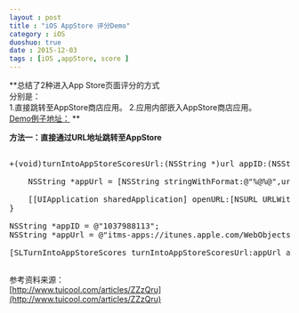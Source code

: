 ```yaml
---
layout : post
title : "iOS AppStore 评分Demo"
category : iOS
duoshuo: true
date : 2015-12-03
tags : [iOS ,appStore, score ]
---
```


**总结了2种进入App Store页面评分的方式  
分别是：  
1.直接跳转至AppStore商店应用。
2.应用内部嵌入AppStore商店应用。  
[Demo例子地址：](http://www.tuicool.com/articles/ZZzQru) **  

**方法一：直接通过URL地址跳转至AppStore**    

<pre class="brush: oc;  ">

+(void)turnIntoAppStoreScoresUrl:(NSString *)url appID:(NSString *)ID{
    
    NSString *appUrl = [NSString stringWithFormat:@"%@%@",url,ID];
    
    [[UIApplication sharedApplication] openURL:[NSURL URLWithString:appUrl]];
}

NSString *appID = @"1037988113";
NSString *appUrl = @"itms-apps://itunes.apple.com/WebObjects/MZStore.woa/wa/viewContentsUserReviews?type=Purple+Software&id=";
   
[SLTurnIntoAppStoreScores turnIntoAppStoreScoresUrl:appUrl appID:appID];

</pre>




参考资料来源：   
[http://www.tuicool.com/articles/ZZzQru](http://www.tuicool.com/articles/ZZzQru)   
